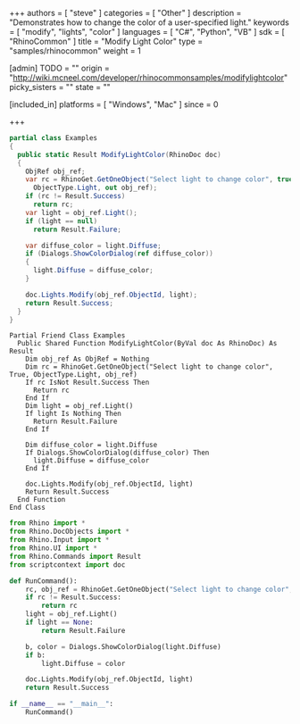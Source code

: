 +++
authors = [ "steve" ]
categories = [ "Other" ]
description = "Demonstrates how to change the color of a user-specified light."
keywords = [ "modify", "lights", "color" ]
languages = [ "C#", "Python", "VB" ]
sdk = [ "RhinoCommon" ]
title = "Modify Light Color"
type = "samples/rhinocommon"
weight = 1

[admin]
TODO = ""
origin = "http://wiki.mcneel.com/developer/rhinocommonsamples/modifylightcolor"
picky_sisters = ""
state = ""

[included_in]
platforms = [ "Windows", "Mac" ]
since = 0

+++

<div class="codetab-content" id="cs">

```cs
partial class Examples
{
  public static Result ModifyLightColor(RhinoDoc doc)
  {
    ObjRef obj_ref;
    var rc = RhinoGet.GetOneObject("Select light to change color", true,
      ObjectType.Light, out obj_ref);
    if (rc != Result.Success)
      return rc;
    var light = obj_ref.Light();
    if (light == null)
      return Result.Failure;

    var diffuse_color = light.Diffuse;
    if (Dialogs.ShowColorDialog(ref diffuse_color))
    {
      light.Diffuse = diffuse_color;
    }

    doc.Lights.Modify(obj_ref.ObjectId, light);
    return Result.Success;
  }
}
```

</div>


<div class="codetab-content" id="vb">

```vbnet
Partial Friend Class Examples
  Public Shared Function ModifyLightColor(ByVal doc As RhinoDoc) As Result
	Dim obj_ref As ObjRef = Nothing
	Dim rc = RhinoGet.GetOneObject("Select light to change color", True, ObjectType.Light, obj_ref)
	If rc IsNot Result.Success Then
	  Return rc
	End If
	Dim light = obj_ref.Light()
	If light Is Nothing Then
	  Return Result.Failure
	End If

	Dim diffuse_color = light.Diffuse
	If Dialogs.ShowColorDialog(diffuse_color) Then
	  light.Diffuse = diffuse_color
	End If

	doc.Lights.Modify(obj_ref.ObjectId, light)
	Return Result.Success
  End Function
End Class
```

</div>


<div class="codetab-content" id="py">

```python
from Rhino import *
from Rhino.DocObjects import *
from Rhino.Input import *
from Rhino.UI import *
from Rhino.Commands import Result
from scriptcontext import doc

def RunCommand():
    rc, obj_ref = RhinoGet.GetOneObject("Select light to change color", True, ObjectType.Light)
    if rc != Result.Success:
        return rc
    light = obj_ref.Light()
    if light == None:
        return Result.Failure

    b, color = Dialogs.ShowColorDialog(light.Diffuse)
    if b:
        light.Diffuse = color

    doc.Lights.Modify(obj_ref.ObjectId, light)
    return Result.Success

if __name__ == "__main__":
    RunCommand()
```

</div>
